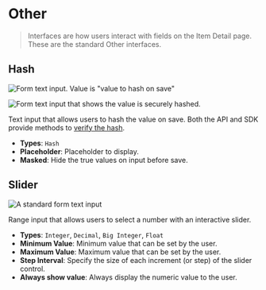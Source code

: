 # Other

> Interfaces are how users interact with fields on the Item Detail page. These are the standard Other interfaces.

## Hash

![Form text input. Value is "value to hash on save"](https://cdn.clairview.io/docs/v9/configuration/data-model/fields/interfaces-20230308/interface-hash.webp)

![Form text input that shows the value is securely hashed.](https://cdn.clairview.io/docs/v9/configuration/data-model/fields/interfaces-20230308/interface-hash-secure.webp)

Text input that allows users to hash the value on save. Both the API and SDK provide methods to
[verify the hash](https://docs.clairview.io/reference/system/utilities.html#verify-a-hash).

- **Types**: `Hash`
- **Placeholder**: Placeholder to display.
- **Masked**: Hide the true values on input before save.

## Slider

![A standard form text input](https://cdn.clairview.io/docs/v9/configuration/data-model/fields/interfaces-20230308/interface-slider.webp)

Range input that allows users to select a number with an interactive slider.

- **Types**: `Integer`, `Decimal`, `Big Integer`, `Float`
- **Minimum Value**: Minimum value that can be set by the user.
- **Maximum Value**: Maximum value that can be set by the user.
- **Step Interval**: Specify the size of each increment (or step) of the slider control.
- **Always show value**: Always display the numeric value to the user.
